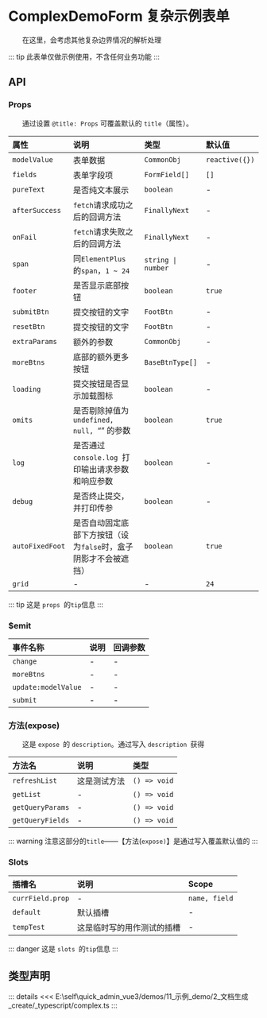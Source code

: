 # ComplexDemoForm 复杂示例表单

&emsp;&emsp;在这里，会考虑其他复杂边界情况的解析处理

::: tip
此表单仅做示例使用，不含任何业务功能
:::



## API 

### Props

&emsp;&emsp;通过设置 `@title: Props` 可覆盖默认的 `title`（属性）。

|属性|说明|类型|默认值|
|:---|:---|:---|:---|
|`modelValue`|表单数据|`CommonObj`|`reactive({})`|
|`fields`|表单字段项|`FormField[]`|`[]`|
|`pureText`|是否纯文本展示|`boolean`|-|
|`afterSuccess`|`fetch`请求成功之后的回调方法|`FinallyNext`|-|
|`onFail`|`fetch`请求失败之后的回调方法|`FinallyNext`|-|
|`span`|同`ElementPlus `的`span`，`1 ~ 24`|`string \| number`|-|
|`footer`|是否显示底部按钮|`boolean`|`true`|
|`submitBtn`|提交按钮的文字|`FootBtn`|-|
|`resetBtn`|提交按钮的文字|`FootBtn`|-|
|`extraParams`|额外的参数|`CommonObj`|-|
|`moreBtns`|底部的额外更多按钮|`BaseBtnType[]`|-|
|`loading`|提交按钮是否显示加载图标|`boolean`|-|
|`omits`|是否剔除掉值为 `undefined, null, `“” 的参数|`boolean`|`true`|
|`log`|是否通过 `console.log `打印输出请求参数和响应参数|`boolean`|-|
|`debug`|是否终止提交，并打印传参|`boolean`|-|
|`autoFixedFoot`|是否自动固定底部下方按钮（设为`false`时，盒子阴影才不会被遮挡）|`boolean`|`true`|
|`grid`|-|-|`24`|

::: tip
这是 `props `的`tip`信息
:::

### $emit

|事件名称|说明|回调参数|
|:---|:---|:---|
|`change`|-|-|
|`moreBtns`|-|-|
|`update:modelValue`|-|-|
|`submit`|-|-|

### 方法(expose)

&emsp;&emsp;这是 `expose `的 `description`。通过写入 `description `获得

|方法名|说明|类型|
|:---|:---|:---|
|`refreshList`|这是测试方法|`() => void`|
|`getList`|-|`() => void`|
|`getQueryParams`|-|`() => void`|
|`getQueryFields`|-|`() => void`|

::: warning
注意这部分的`title`——【方法(`expose)`】是通过写入覆盖默认值的
:::

### Slots

|插槽名|说明|Scope|
|:---|:---|:---|
|`currField.prop`|-|`name, field`|
|`default`|默认插槽|-|
|`tempTest`|这是临时写的用作测试的插槽|-|

::: danger
这是 `slots `的`tip`信息
:::


## 类型声明

::: details
<<< E:\self\quick_admin_vue3/demos/11_示例_demo/2_文档生成_create/_typescript/complex.ts
:::  
